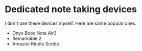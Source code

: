 # Dedicated note taking devices

I don't use these devices myself. Here are some popular ones.

* Onyx Boox Note Air3&#x20;
* Remarkable 2
* Amazon Kindle Scribe
